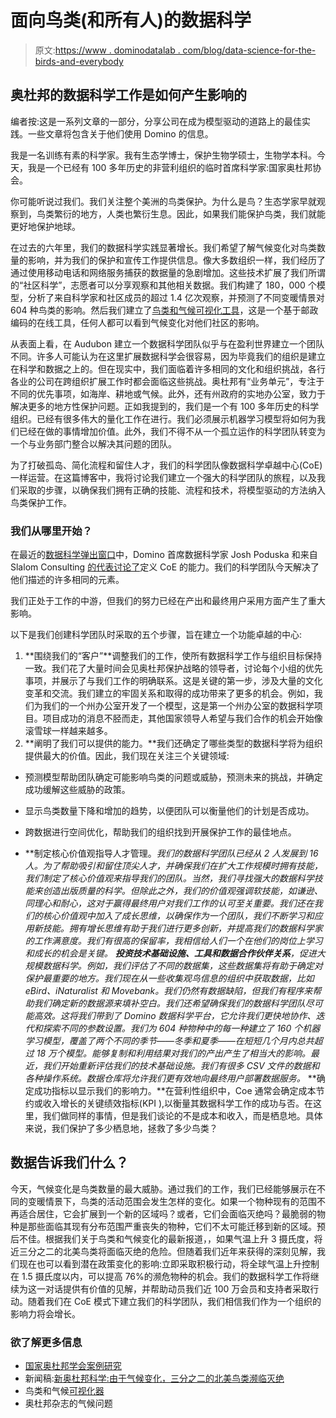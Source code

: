 # 面向鸟类(和所有人)的数据科学

> 原文:[https://www . dominodatalab . com/blog/data-science-for-the-birds-and-everybody](https://www.dominodatalab.com/blog/data-science-for-the-birds-and-everyone)

## 奥杜邦的数据科学工作是如何产生影响的

编者按:这是一系列文章的一部分，分享公司在成为模型驱动的道路上的最佳实践。一些文章将包含关于他们使用 Domino 的信息。

我是一名训练有素的科学家。我有生态学博士，保护生物学硕士，生物学本科。今天，我是一个已经有 100 多年历史的非营利组织的临时首席科学家:国家奥杜邦协会。

你可能听说过我们。我们关注整个美洲的鸟类保护。为什么是鸟？生态学家早就观察到，鸟类繁衍的地方，人类也繁衍生息。因此，如果我们能保护鸟类，我们就能更好地保护地球。

在过去的六年里，我们的数据科学实践显著增长。我们希望了解气候变化对鸟类数量的影响，并为我们的保护和宣传工作提供信息。像大多数组织一样，我们经历了通过使用移动电话和网络服务捕获的数据量的急剧增加。这些技术扩展了我们所谓的“社区科学”，志愿者可以分享观察和其他相关数据。我们构建了 180，000 个模型，分析了来自科学家和社区成员的超过 1.4 亿次观察，并预测了不同变暖情景对 604 种鸟类的影响。然后我们建立了[鸟类和气候可视化工具](https://www.audubon.org/climate/survivalbydegrees)，这是一个基于邮政编码的在线工具，任何人都可以看到气候变化对他们社区的影响。

从表面上看，在 Audubon 建立一个数据科学团队似乎与在盈利世界建立一个团队不同。许多人可能认为在这里扩展数据科学会很容易，因为毕竟我们的组织是建立在科学和数据之上的。但在现实中，我们面临着许多相同的文化和组织挑战，各行各业的公司在跨组织扩展工作时都会面临这些挑战。奥杜邦有“业务单元”，专注于不同的优先事项，如海岸、耕地或气候。此外，还有州政府的实地办公室，致力于解决更多的地方性保护问题。正如我提到的，我们是一个有 100 多年历史的科学组织。已经有很多伟大的量化工作在进行。我们必须展示机器学习模型将如何为我们已经在做的事情增加价值。此外，我们不得不从一个孤立运作的科学团队转变为一个与业务部门整合以解决其问题的团队。

为了打破孤岛、简化流程和留住人才，我们的科学团队像数据科学卓越中心(CoE)一样运营。在这篇博客中，我将讨论我们建立一个强大的科学团队的旅程，以及我们采取的步骤，以确保我们拥有正确的技能、流程和技术，将模型驱动的方法纳入鸟类保护工作。

### 我们从哪里开始？

在最近的[数据科学弹出窗口](https://popup.dominodatalab.com/sanfrancisco/schedule/)中，Domino 首席数据科学家 Josh Poduska 和来自 Slalom Consulting [的代表讨论了](https://www.youtube.com/watch?v=vf75u94sFBA&list=PLTPpVn_GzeMG_A9bvx679HnE2namgY12F&index=2)定义 CoE 的能力。我们的科学团队今天解决了他们描述的许多相同的元素。

我们正处于工作的中游，但我们的努力已经在产出和最终用户采用方面产生了重大影响。

以下是我们创建科学团队时采取的五个步骤，旨在建立一个功能卓越的中心:

1.  **围绕我们的“客户”**调整我们的工作，使所有数据科学工作与组织目标保持一致。我们花了大量时间会见奥杜邦保护战略的领导者，讨论每个小组的优先事项，并展示了与我们工作的明确联系。这是关键的第一步，涉及大量的文化变革和交流。我们建立的牢固关系和取得的成功带来了更多的机会。例如，我们为我们的一个州办公室开发了一个模型，这是第一个州办公室的数据科学项目。项目成功的消息不胫而走，其他国家领导人希望与我们合作的机会开始像滚雪球一样越来越多。
2.  **阐明了我们可以提供的能力。**我们还确定了哪些类型的数据科学将为组织提供最大的价值。因此，我们现在关注三个关键领域:

*   预测模型帮助团队确定可能影响鸟类的问题或威胁，预测未来的挑战，并确定成功缓解这些威胁的政策。
*   显示鸟类数量下降和增加的趋势，以便团队可以衡量他们的计划是否成功。
*   跨数据进行空间优化，帮助我们的组织找到开展保护工作的最佳地点。

*   **制定核心价值观指导人才管理。**我们的数据科学团队已经从 2 人发展到 16 人。为了帮助吸引和留住顶尖人才，并确保我们在扩大工作规模时拥有技能，我们制定了核心价值观来指导我们的团队。当然，我们寻找强大的数据科学技能来创造出版质量的科学。但除此之外，我们的价值观强调软技能，如谦逊、同理心和耐心，这对于赢得最终用户对我们工作的认可至关重要。我们还在我们的核心价值观中加入了成长思维，以确保作为一个团队，我们不断学习和应用新技能。拥有增长思维有助于我们进行更多创新，并提高我们的数据科学家的工作满意度。我们有很高的保留率，我相信给人们一个在他们的岗位上学习和成长的机会是关键。*   **投资技术基础设施、工具和数据合作伙伴关系**，促进大规模数据科学。例如，我们评估了不同的数据集，这些数据集将有助于确定对保护最重要的地方。我们现在从一些收集观鸟信息的组织中获取数据，比如 eBird、iNaturalist 和 Movebank。我们仍然有数据缺陷，但我们有程序来帮助我们确定新的数据源来填补空白。我们还希望确保我们的数据科学团队尽可能高效。这将我们带到了 Domino 数据科学平台，它允许我们更快地协作、迭代和探索不同的参数设置。我们为 604 种物种中的每一种建立了 160 个机器学习模型，覆盖了两个不同的季节——冬季和夏季——在短短几个月内总共超过 18 万个模型。能够复制和利用结果对我们的产出产生了相当大的影响。最近，我们开始重新评估我们的技术基础设施。我们有很多 CSV 文件的数据和各种操作系统。数据仓库将允许我们更有效地向最终用户部署数据服务。*   **确定成功指标以显示我们的影响力。**在营利性组织中，Coe 通常会确定成本节约或收入增长的关键绩效指标(KPI ),以衡量其数据科学工作的成功与否。在这里，我们做同样的事情，但是我们谈论的不是成本和收入，而是栖息地。具体来说，我们保护了多少栖息地，拯救了多少鸟类？

## 数据告诉我们什么？

今天，气候变化是鸟类数量的最大威胁。通过我们的工作，我们已经能够展示在不同的变暖情景下，鸟类的活动范围会发生怎样的变化。如果一个物种现有的范围不再适合居住，它会扩展到一个新的区域吗？或者，它们会面临灭绝吗？最脆弱的物种是那些面临其现有分布范围严重丧失的物种，它们不太可能迁移到新的区域。预后不佳。根据我们关于鸟类和气候变化的最新报道，，如果气温上升 3 摄氏度，将近三分之二的北美鸟类将面临灭绝的危险。但随着我们近年来获得的深刻见解，我们现在也可以看到潜在政策变化的影响:立即采取积极行动，将全球气温上升控制在 1.5 摄氏度以内，可以提高 76%的濒危物种的机会。我们的数据科学工作将继续为这一对话提供有价值的见解，并帮助动员我们近 100 万会员和支持者采取行动。随着我们在 CoE 模式下建立我们的科学团队，我们相信我们作为一个组织的影响力将会增长。

### 欲了解更多信息

*   [国家奥杜邦学会案例研究](/customers/audubon/)
*   新闻稿:[新奥杜邦科学:由于气候变化，三分之二的北美鸟类濒临灭绝](https://www.audubon.org/news/new-audubon-science-two-thirds-north-american-birds-risk-extinction-due-climate)
*   鸟类和气候[可视化器](https://www.audubon.org/climate/survivalbydegrees/visualizer)
*   奥杜邦杂志的气候问题